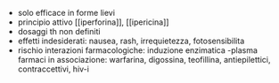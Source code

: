 - solo efficace in forme lievi
- principio attivo [[iperforina]], [[ipericina]]
- dosaggi th non definiti
- effetti indesiderati: nausea, rash, irrequietezza, fotosensibilita
- rischio interazioni farmacologiche: induzione enzimatica -plasma farmaci in associazione: warfarina, digossina, teofillina, antiepilettici, contraccettivi, hiv-i
